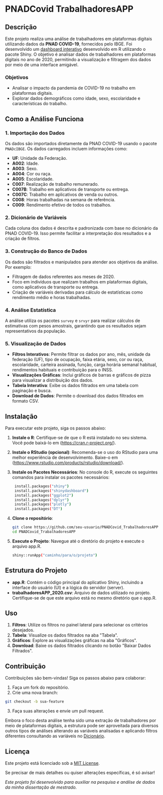 # PNADCovid TrabalhadoresAPP

## Descrição

Este projeto realiza uma análise de trabalhadores em plataformas digitais utilizando dados da **PNAD COVID-19**, fornecidos pelo IBGE. Foi desenvolvido um [dashboard interativo](https://gabrielmelo.shinyapps.io/PNADCovid-workplatform/) desenvolvido em R utilizando o pacote Shiny. O objetivo é analisar dados de trabalhadores em plataformas digitais no ano de 2020, permitindo a visualização e filtragem dos dados por meio de uma interface amigável.

### Objetivos

- Analisar o impacto da pandemia de COVID-19 no trabalho em plataformas digitais.
- Explorar dados demográficos como idade, sexo, escolaridade e características do trabalho.

## Como a Análise Funciona

### 1. **Importação dos Dados**

Os dados são importados diretamente da PNAD COVID-19 usando o pacote `PNADcIBGE`. Os dados carregados incluem informações como:

- **UF**: Unidade da Federação.
- **A002**: Idade.
- **A003**: Sexo.
- **A004**: Cor ou raça.
- **A005**: Escolaridade.
- **C007**: Realização de trabalho remunerado.
- **C007B**: Trabalho em aplicativos de transporte ou entrega.
- **C007C**: Trabalho em aplicativos de venda ou outros.
- **C008**: Horas trabalhadas na semana de referência.
- **C009**: Rendimento efetivo de todos os trabalhos.

### 2. **Dicionário de Variáveis**

Cada coluna dos dados é descrita e padronizada com base no dicionário da PNAD COVID-19. Isso permite facilitar a interpretação dos resultados e a criação de filtros.

### 3. **Construção do Banco de Dados**

Os dados são filtrados e manipulados para atender aos objetivos da análise. Por exemplo:

- Filtragem de dados referentes aos meses de 2020.
- Foco em indivíduos que realizam trabalhos em plataformas digitais, como aplicativos de transporte ou entrega.
- Criação de variáveis derivadas para cálculo de estatísticas como rendimento médio e horas trabalhadas.

### 4. **Análise Estatística**

A análise utiliza os pacotes `survey` e `srvyr` para realizar cálculos de estimativas com pesos amostrais, garantindo que os resultados sejam representativos da população.

### 5. **Visualização de Dados**

- **Filtros Interativos**: Permite filtrar os dados por ano, mês, unidade da federação (UF), tipo de ocupação, faixa etária, sexo, cor ou raça, escolaridade, carteira assinada, função, carga horária semanal habitual, rendimentos habituais e contribuição para o INSS.
- **Visualizações Gráficas**: Inclui gráficos de barras e gráficos de pizza para visualizar a distribuição dos dados.
- **Tabela Interativa**: Exibe os dados filtrados em uma tabela com paginação e busca.
- **Download de Dados**: Permite o download dos dados filtrados em formato CSV.


## Instalação

Para executar este projeto, siga os passos abaixo:

1. **Instale o R**: Certifique-se de que o R está instalado no seu sistema. Você pode baixá-lo em (https://cran.r-project.org/).
2. **Instale o RStudio (opcional)**: Recomenda-se o uso do RStudio para uma melhor experiência de desenvolvimento. Baixe-o em (https://www.rstudio.com/products/rstudio/download/).
3. **Instale os Pacotes Necessários**: No console do R, execute os seguintes comandos para instalar os pacotes necessários:

   ```bash
    install.packages("shiny")
    install.packages("shinydashboard")
    install.packages("ggplot2")
    install.packages("dplyr")
    install.packages("plotly")
    install.packages("DT")
    ```

4. **Clone o repositório**:

   ```bash
   git clone https://github.com/seu-usuario/PNADCovid_TrabalhadoresAPP.git
   cd PNADCovid_TrabalhadoresAPP
   ```
5. **Execute o Projeto**: Navegue até o diretório do projeto e execute o arquivo app.R.
    ```bash
   shiny::runApp("caminho/para/o/projeto")
   ```

## Estrutura do Projeto

- **app.R**: Contém o código principal do aplicativo Shiny, incluindo a interface do usuário (UI) e a lógica do servidor (server).
- **trabalhadoresAPP_2020.csv**: Arquivo de dados utilizado no projeto. Certifique-se de que este arquivo está no mesmo diretório que o app.R.

## Uso

1. **Filtros**: Utilize os filtros no painel lateral para selecionar os critérios desejados.
2. **Tabela**: Visualize os dados filtrados na aba "Tabela".
3. **Gráficos**: Explore as visualizações gráficas na aba "Gráficos".
4. **Download**: Baixe os dados filtrados clicando no botão "Baixar Dados Filtrados".


## Contribuição

Contribuições são bem-vindas! Siga os passos abaixo para colaborar:
1.	Faça um fork do repositório.
2.	Crie uma nova branch:
   ```bash
   git checkout -b sua-feature
   ```
3.	Faça suas alterações e envie um pull request.

Embora o foco desta análise tenha sido uma extração de trabalhadores por meio de plataformas digitais, a estrutura pode ser aproveitada para diversos outros tipos de análises alterando as variáveis analisadas e aplicando filtros diferentes consultando as variáveis no [Dicionário](https://github.com/melogabriel/PNADCovid_workplatform/blob/main/Dicionario_PNAD_COVID_112020_20210726.xls).

## Licença

Este projeto está licenciado sob a [MIT License](https://github.com/melogabriel/PNADCovid_workplatform/blob/main/LICENSE).

Se precisar de mais detalhes ou quiser alterações específicas, é só avisar!

*Este projeto foi desenvolvido para auxiliar na pesquisa e análise de dados da minha dissertação de mestrado.*
